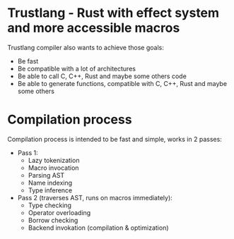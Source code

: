 # Trustlang - Rust with effect system and more accessible macros
Trustlang compiler also wants to achieve those goals:
- Be fast
- Be compatible with a lot of architectures
- Be able to call C, C++, Rust and maybe some others code
- Be able to generate functions, compatible with C, C++, Rust and maybe some others

# Compilation process
Compilation process is intended to be fast and simple, works in 2 passes:
- Pass 1:
    - Lazy tokenization
    - Macro invocation
    - Parsing AST
    - Name indexing
    - Type inference
- Pass 2 (traverses AST, runs on macros immediately):
    - Type checking
    - Operator overloading
    - Borrow checking
    - Backend invokation (compilation & optimization)
